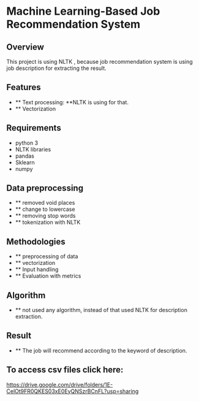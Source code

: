 # Machine Learning-Based Job Recommendation System
## Overview
This project is using NLTK , because job recommendation system is using job description for extracting the result.
## Features
 - ** Text processing: **NLTK is using for that.
 - ** Vectorization
 ## Requirements
 - python 3
 - NLTK libraries
 - pandas
 - Sklearn
 - numpy
 ## Data preprocessing
 - ** removed void places
 - ** change to lowercase 
 - ** removing stop words
 - ** tokenization with NLTK
 ## Methodologies
 - ** preprocessing of data
 - ** vectorization
 - ** Input handling
 - ** Evaluation with metrics
 ## Algorithm
 - ** not used any algorithm, instead of that used NLTK for description extraction.
 ## Result
 - ** The job will recommend according to the keyword of description.

## To access csv files click here: 
https://drive.google.com/drive/folders/1E-CelOt9FR0QKES03xE0EyQNSzrBCnFL?usp=sharing

